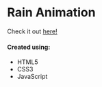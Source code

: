 # Rain Animation
Check it out [here!](https://ianbrdeguzman.github.io/rain_animation/)
#### Created using:
* HTML5
* CSS3
* JavaScript